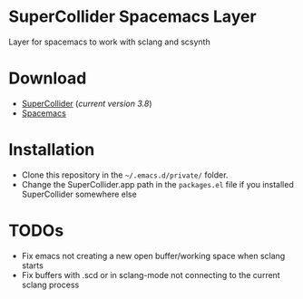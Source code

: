 SuperCollider Spacemacs Layer
=============================

Layer for spacemacs to work with sclang and scsynth

# Download
* [SuperCollider](http://supercollider.github.io/download.html) (_current version 3.8_)
* [Spacemacs](http://spacemacs.org/)

# Installation
* Clone this repository in the `~/.emacs.d/private/` folder.
* Change the SuperCollider.app path in the `packages.el` file if you installed SuperCollider somewhere else

# TODOs
  * Fix emacs not creating a new open buffer/working space when sclang starts
  * Fix buffers with .scd or in sclang-mode not connecting to the current sclang process
